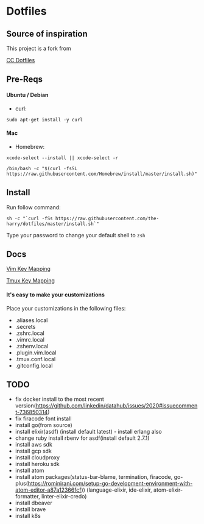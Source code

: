 # Dotfiles

## Source of inspiration

This project is a fork from

[CC Dotfiles](https://github.com/the-harry/dotfiles)

## Pre-Reqs

#### Ubuntu / Debian

* curl:

`sudo apt-get install -y curl`

#### Mac

* Homebrew:

`xcode-select --install || xcode-select -r`

`/bin/bash -c "$(curl -fsSL https://raw.githubusercontent.com/Homebrew/install/master/install.sh)"`

## Install

Run follow command:

```
sh -c "`curl -fSs https://raw.githubusercontent.com/the-harry/dotfiles/master/install.sh`"
```

Type your password to change your default shell to `zsh`

## Docs

[Vim Key Mapping](Vim.md)

[Tmux Key Mapping](Tmux.md)

#### It's easy to make your customizations

Place your customizations in the following files:

* .aliases.local
* .secrets
* .zshrc.local
* .vimrc.local
* .zshenv.local
* .plugin.vim.local
* .tmux.conf.local
* .gitconfig.local


## TODO

- fix docker install to the most recent version(https://github.com/linkedin/datahub/issues/2020#issuecomment-736850314)
- fix firacode font install
- install go(from source)
- install elixir(asdf) (install default latest) - install erlang also
- change ruby install rbenv for asdf(install default 2.7.1)
- install aws sdk
- install gcp sdk
- install cloudproxy
- install heroku sdk
- install atom
- install atom packages(status-bar-blame, termination, firacode, go-plus(https://rominirani.com/setup-go-development-environment-with-atom-editor-a87a12366fcf)) (language-elixir, ide-elixir, atom-elixir-formatter, linter-elixir-credo)
- install dbeaver
- install brave
- install k8s

